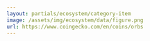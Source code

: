 ```yaml
---
layout: partials/ecosystem/category-item
image: /assets/img/ecosystem/data/figure.png
url: https://www.coingecko.com/en/coins/orbs
---
```

